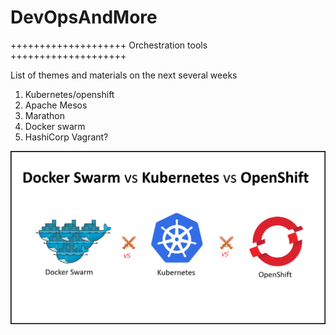 # DevOpsAndMore

++++++++++++++++++++ Orchestration tools ++++++++++++++++++++ 

List of themes and materials on the next several weeks
1. Kubernetes/openshift
2. Apache Mesos
3. Marathon
4. Docker swarm 
5. HashiCorp Vagrant?

![Docker-Swarm-vs-Kubernetes-vs-OpenShift](Docker-Swarm-vs-Kubernetes-vs-OpenShift.png)
